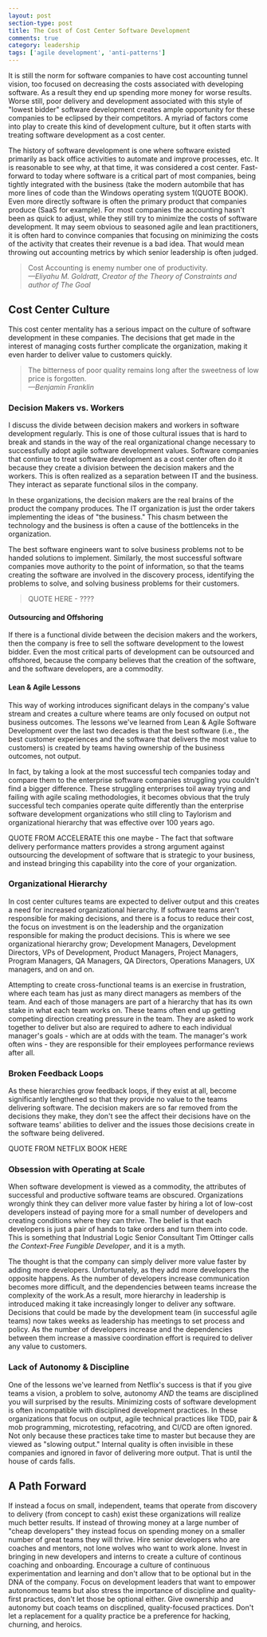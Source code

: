 ```yaml
---
layout: post
section-type: post
title: The Cost of Cost Center Software Development
comments: true
category: leadership
tags: ['agile development', 'anti-patterns']
---
```


It is still the norm for software companies to have cost accounting tunnel vision, too focused on decreasing the costs associated with developing software. As a result they end up spending more money for worse results. Worse still, poor delivery and development associated with this style of "lowest bidder" software development creates ample opportunity for these companies to be eclipsed by their competitors. A myriad of factors come into play to create this kind of development culture, but it often starts with treating software development as a cost center.

The history of software development is one where software existed primarily as back office activities to automate and improve processes, etc. It is reasonable to see why, at that time, it was considered a cost center. Fast-forward to today where software is a critical part of most companies, being tightly integrated with the business (take the modern autombile that has more lines of code than the Windows operating system 1(QUOTE BOOK). Even more directly software is often the primary product that companies produce (SaaS for example). For most companies the accounting hasn't been as quick to adjust, while they still try to minimize the costs of software development. It may seem obvious to seasoned agile and lean practitioners, it is often hard to convince companies that focusing on minimizing the costs of the activity that creates their revenue is a bad idea. That would mean throwing out accounting metrics by which senior leadership is often judged. 

> Cost Accounting is enemy number one of productivity.  
> _&mdash;Eliyahu M. Goldratt, Creator of the Theory of Constraints and author of The Goal_

## Cost Center Culture

This cost center mentality has a serious impact on the culture of software development in these companies. The decisions that get made in the interest of managing costs further complicate the organization, making it even harder to deliver value to customers quickly.  

> The bitterness of poor quality remains long after the sweetness of low price is forgotten.  
> _&mdash;Benjamin Franklin_


### Decision Makers vs. Workers
I discuss the divide between decision makers and workers in software development regularly. This is one of those cultural issues that is hard to break and stands in the way of the real organizational change necessary to successfully adopt agile software development values. Software companies that continue to treat software development as a cost center often do it because they create a division between the decision makers and the workers. This is often realized as a separation between IT and the business. They interact as separate functional silos in the company. 

In these organizations, the decision makers are the real brains of the product the company produces. The IT organization is just the order takers implementing the ideas of "the business." This chasm between the technology and the business is often a cause of the bottlenceks in the organization. 

The best software engineers want to solve business problems not to be handed solutions to implement. Similarly, the most successful software companies move authority to the point of information, so that the teams creating the software are involved in the discovery process, identifying the problems to solve, and solving business problems for their customers.

> QUOTE HERE - ????

#### Outsourcing and Offshoring
If there is a functional divide between the decision makers and the workers, then the company is free to sell the software development to the lowest bidder. Even the most critical parts of development can be outsourced and offshored, because the company believes that the creation of the software, and the software developers, are a commodity. 

#### Lean & Agile Lessons
This way of working introduces significant delays in the company's value stream and creates a culture where teams are only focused on output not business outcomes. The lessons we've learned from Lean & Agile Software Development over the last two decades is that the best software (i.e., the best customer experiences and the software that delivers the most value to customers) is created by teams having ownership of the business outcomes, not output.  

In fact, by taking a look at the most successful tech companies today and compare them to the enterprise software companies struggling you couldn't find a bigger difference. These struggling enterprises toil away trying and failing with agile scaling methodologies, it becomes obvious that the truly successful tech companies operate quite differently than the enterprise software development organizations who still cling to Taylorism and organizational hierarchy that was effective over 100 years ago.

QUOTE FROM ACCELERATE
this one maybe - The fact that software delivery performance matters provides a strong argument against outsourcing the development of software that is strategic to your business, and instead bringing this capability into the core of your organization.

### Organizational Hierarchy
In cost center cultures teams are expected to deliver output and this creates a need for increased organizational hierarchy. If software teams aren't responsible for making decisions, and there is a focus to reduce their cost, the focus on investment is on the leadership and the organization responsible for making the product decisions. This is where we see organizational hierarchy grow; Development Managers, Development Directors, VPs of Development, Product Managers, Project Managers, Program Managers, QA Managers, QA Directors, Operations Managers, UX managers, and on and on. 

Attempting to create cross-functional teams is an exercise in frustration, where each team has just as many direct managers as members of the team. And each of those managers are part of a hierarchy that has its own stake in what each team works on. These teams often end up getting competing direction creating pressure in the team. They are asked to work together to deliver but also are required to adhere to each individual manager's goals - which are at odds with the team. The manager's work often wins - they are responsible for their employees performance reviews after all.

### Broken Feedback Loops
As these hierarchies grow feedback loops, if they exist at all, become significantly lengthened so that they provide no value to the teams delivering software. The decision makers are so far removed from the decisions they make, they don't see the affect their decisions have on the software teams' abilities to deliver and the issues those decisions create in the software being delivered.

QUOTE FROM NETFLIX BOOK HERE

### Obsession with Operating at Scale
When software development is viewed as a commodity, the attributes of successful and productive software teams are obscured. Organizations wrongly think they can deliver more value faster by hiring a lot of low-cost developers instead of paying more for a small number of developers and creating conditions where they can thrive. The belief is that each developers is just a pair of hands to take orders and turn them into code. This is something that Industrial Logic Senior Consultant Tim Ottinger calls _the Context-Free Fungible Developer_, and it is a myth. 

The thought is that the company can simply deliver more value faster by adding more developers. Unfortunately, as they add more developers the opposite happens. As the number of developers increase communication becomes more difficult, and the dependencies between teams increase the complexity of the work.As a result, more hierarchy in leadership is introduced making it take increasingly longer to deliver any software. Decisions that could be made by the development team (in successful agile teams) now takes weeks as leadership has meetings to set process and policy. As the number of developers increase and the dependencies between them increase a massive coordination effort is required to deliver any value to customers. 




### Lack of Autonomy & Discipline
One of the lessons we've learned from Netflix's success is that if you give teams a vision, a problem to solve, autonomy _AND_ the teams are disciplined you will surprised by the results. Minimizing costs of software development is often incompatible with disciplined development practices. In these organizations that focus on output, agile technical practices like TDD, pair & mob programming, microtesting, refacotring, and CI/CD are often ignored. Not only because these practices take time to master but because they are viewed as "slowing output." Internal quality is often invisible in these companies and ignored in favor of delivering more output. That is until the house of cards falls. 


## A Path Forward
If instead a focus on small, independent, teams that operate from discovery to delivery (from concept to cash) exist these organizations will realize much better results. If instead of throwing money at a large number of "cheap developers" they instead focus on spending money on a smaller number of great teams they will thrive. Hire senior developers who are coaches and mentors, not lone wolves who want to work alone. Invest in bringing in new developers and interns to create a culture of continous coaching and onboarding. Encourage a culture of continuous experimentation and learning and don't allow that to be optional but in the DNA of the company. Focus on development leaders that want to empower autonomous teams but also stress the importance of discipline and quality-first practices, don't let those be optional either. Give ownership and autonomy but coach teams on discplined, quality-focused practices. Don't let a replacement for a quality practice be a preference for hacking, churning, and heroics.


